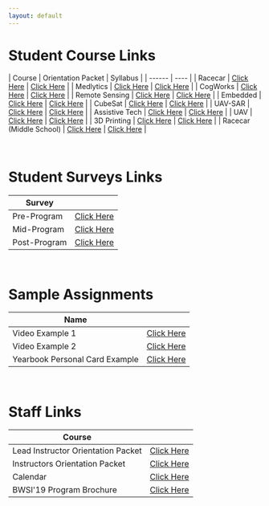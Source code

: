 ```yaml
---
layout: default
---
```

# Student Course Links

| Course | Orientation Packet | Syllabus |
| ------ | ---- |
| Racecar | [Click Here](https://drive.google.com/file/d/12aDJJZVbDnfC57evqTdtu9WWM_dCFfRJ/view?usp=sharing) | [Click Here](https://drive.google.com/file/d/1Hs_wsW0Wf0JK6mV4YuWQe9wPuuEkTMC8/view?usp=sharing) |
| Medlytics | [Click Here](https://drive.google.com/file/d/1esh6Y9h3qnsb8OSKIKP-Dz0QsMBMvpfh/view?usp=sharing) | [Click Here](https://drive.google.com/file/d/1MqH_uZpj6jhS-czXeXuw9eaPdFT33Psf/view?usp=sharing) |
| CogWorks | [Click Here](https://drive.google.com/file/d/1qDG84qfkpXVIGJN0HVF_X5jgAM2ldXxV/view?usp=sharing) | [Click Here](https://drive.google.com/file/d/1B7fWrEHcds6CyQeD4ChRQ39cygKlwY38/view?usp=sharing) |
| Remote Sensing | [Click Here](https://drive.google.com/file/d/1xT6-MJ3ijQ0-J2vSp_oQ0ljkFWCka4uZ/view?usp=sharing) | [Click Here](https://drive.google.com/file/d/1QjEEw-63NyvLLNmulj7ElPwuFJdqyEP5/view?usp=sharing) |
| Embedded | [Click Here](https://drive.google.com/file/d/1W8k9Vvd3WkK08ls-3cqKHp6A4uojs1Vs/view?usp=sharing) | [Click Here](https://drive.google.com/file/d/13-t4R4SaISDZypFOPpfMAZR--Nl0OMlg/view?usp=sharing) |
| CubeSat | [Click Here](https://drive.google.com/file/d/1aeHqIxK4G0Kv-yaTI_t_mNX_YHgczGFd/view?usp=sharing) | [Click Here](https://drive.google.com/file/d/1Inn-eADDLnTRTnudXp80835OKs8ay2Jv/view?usp=sharing) |
| UAV-SAR | [Click Here](https://drive.google.com/file/d/1eFTEsfdziLlYyfdNeggMU9R0M9yA6Ge8/view?usp=sharing) | [Click Here](https://drive.google.com/file/d/1UyMIpbCWXOu5q9CR_1aYVGpyssQ6BdgT/view?usp=sharing) |
| Assistive Tech | [Click Here](https://drive.google.com/file/d/1M48whYhvRJxvrbda06ednzGDDfPMP05H/view?usp=sharing) | [Click Here]( https://drive.google.com/file/d/1NX97Ur7Sp9ok4Te1a22ZncnIG9dzBjHh/view?usp=sharing) |
| UAV | [Click Here](https://drive.google.com/file/d/1AEsCXamPX_5H4aGzU9944Txyxpq8ct4p/view?usp=sharing) | [Click Here](https://drive.google.com/file/d/12gDWrbvQ6lcEM7pATHxEf4Wc-x2JP5pi/view?usp=sharing) |
| 3D Printing | [Click Here](https://drive.google.com/file/d/1eULzHOGASmNEomgvF1s8v5yAQrKNPlUu/view?usp=sharing) | [Click Here](https://drive.google.com/file/d/1dhvT15XgVZ1o_7JHNjfK4ro0WJapHzkb/view?usp=sharing) |
| Racecar (Middle School) | [Click Here](https://drive.google.com/file/d/1RuM7pRAJV_Q0uZNhlVk0umDD1Rciv2gr/view?usp=sharing) | [Click Here](https://drive.google.com/file/d/1Biq1HqyNakYNODytJO4i3DDvZ1Ja44GN/view?usp=sharing) |

<br/>

# Student Surveys Links

| Survey |      |
| ------ | ---- |
| Pre-Program | [Click Here](https://mit-bwsi.formstack.com/forms/bwsi_2019__student_survey_preprogram_) |
| Mid-Program | [Click Here](https://mit-bwsi.formstack.com/forms/bwsi_2019_student_survey_midprogram_) |
| Post-Program |[Click Here]( https://mit-bwsi.formstack.com/forms/bwsi_2019_student_survey_postprogram_) |

<br/>
 
# Sample Assignments

| Name |      |
| ---- | ---- |
| Video Example 1 | [Click Here](https://drive.google.com/file/d/1F-vP8NcrDRrVUbPGFaYjToiHWA_v9uAN/view?usp=sharing) |
| Video Example 2 | [Click Here](https://drive.google.com/file/d/1Kj56vio2JhtkeAlZlXiWK8zsx9HMxyEj/view?usp=sharing) |
| Yearbook Personal Card Example | [Click Here](https://drive.google.com/file/d/1qOhY6brnW0HZ4JQeN2JLooeoECe-vkst/view?usp=sharing) |

<br/>

# Staff Links

| Course |      |
| ------ | ---- |
| Lead Instructor Orientation Packet | [Click Here](https://drive.google.com/file/d/14zvWTPmdL5d_xRpTMRjialr7Ll8L2Xyv/view?usp=sharing) |
| Instructors Orientation Packet | [Click Here](https://drive.google.com/file/d/1oHEUjkCau0G1BEQpQC9IvvHTmII6otLy/view?usp=sharing) |
| Calendar | [Click Here](https://calendar.google.com/calendar?cid=bWl0bGxiZWF2ZXJ3b3Jrc0BnbWFpbC5jb20) |
| BWSI'19 Program Brochure | [Click Here](https://drive.google.com/file/d/1f6MtWChhFetyJVoSkKW4KYEGOP3-rO66/view?usp=sharing) |

<br/>
